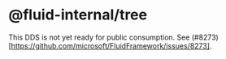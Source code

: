 # @fluid-internal/tree

This DDS is not yet ready for public consumption. See (#8273)[https://github.com/microsoft/FluidFramework/issues/8273].
